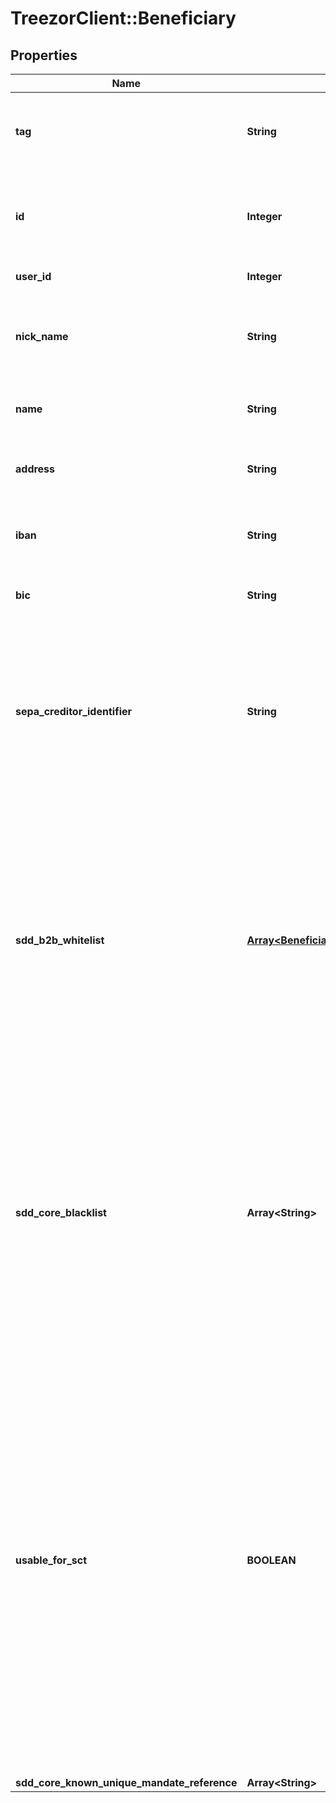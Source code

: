 # TreezorClient::Beneficiary

## Properties
Name | Type | Description | Notes
------------ | ------------- | ------------- | -------------
**tag** | **String** | Custom data that could be used by caller to search the instance. | [optional] 
**id** | **Integer** | Should be named beneficiaryId to conform to the API&#39;s naming convention. | [optional] 
**user_id** | **Integer** | Beneficiary&#39;s userId | [optional] 
**nick_name** | **String** | Name choosen by end user to easily recognize the beneficiary. | [optional] 
**name** | **String** | Beneficiary name, linked to bank account. | [optional] 
**address** | **String** | Beneficiary address, linked to bank account. | [optional] 
**iban** | **String** | Beneficiary International Bank Account Number. | [optional] 
**bic** | **String** | Beneficiary Bank Identifier Code. | [optional] 
**sepa_creditor_identifier** | **String** | Beneficiary SEPA Creditor Identifier. Mandatory to validate B2B incoming direct debit, useless other wise. Between 8 and 35 caracters. | [optional] 
**sdd_b2b_whitelist** | [**Array&lt;BeneficiariesSddB2bWhitelist&gt;**](BeneficiariesSddB2bWhitelist.md) | Each unique mandate reference, with its frequency type, must be explicitely allowed when doing B2B Direct Debit. Furthermore, a mandate not used during more than 36 months will be automatically rejected even if in the white list. | [optional] 
**sdd_core_blacklist** | **Array&lt;String&gt;** | Core Direct Debit are accepted by default. If a Core mandate is to be refused on reception, it has to be added to this list. If wild char * (star) is used instead of a UMR, all Direct Debit from this beneficiary will be refused. | [optional] 
**usable_for_sct** | **BOOLEAN** | Indicated if the beneficiary can be used for SEPA Credit Transfer. This field is a conveniant way to filter all beneficiaries for a user that would like to do a Credit Transfer. Indeed, beneficaries are created automatically when receiving a Core Direct Debit and therefor by looking at the list you won&#39;t be able to idnetify which beneficary to use on SCT. | [optional] [default to false]
**sdd_core_known_unique_mandate_reference** | **Array&lt;String&gt;** |  | [optional] 


